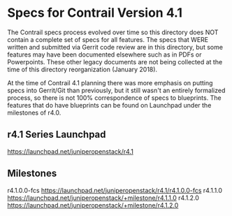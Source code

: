 Specs for Contrail Version 4.1
==============================

The Contrail specs process evolved over time so this directory does NOT contain
a complete set of specs for all features. The specs that WERE written and
submitted via Gerrit code review are in this directory, but some features may
have been documented elsewhere such as in PDFs or Powerpoints. These
other legacy documents are not being collected at the time of this directory
reorganization (January 2018).

At the time of Contrail 4.1 planning there was more emphasis on putting specs
into Gerrit/Git than previously, but it still wasn't an entirely formalized
process, so there is not 100% correspondence of specs to blueprints. The
features that do have blueprints can be found on Launchpad under the milestones
of r4.0.

r4.1 Series Launchpad
---------------------
https://launchpad.net/juniperopenstack/r4.1

Milestones
----------
r4.1.0.0-fcs https://launchpad.net/juniperopenstack/r4.1/r4.1.0.0-fcs
r4.1.1.0 https://launchpad.net/juniperopenstack/+milestone/r4.1.1.0
r4.1.2.0 https://launchpad.net/juniperopenstack/+milestone/r4.1.2.0
